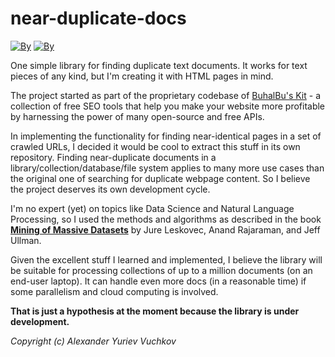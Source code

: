 # near-duplicate-docs

[![By](https://img.shields.io/badge/made%20by-SasheVuchkov-blue.svg?style=flat)](https://github.com/SasheVuchkov)
[![By](https://img.shields.io/github/v/release/SasheVuchkov/near-duplicate-docs?label=version&logo=github)](https://github.com/SasheVuchkov/near-duplicate-docs)

One simple library for finding duplicate text documents. It works for text pieces of any kind, but I'm creating it with HTML pages in mind.

The project started as part of the proprietary codebase of [BuhalBu's Kit](https://buhalbu.com) - a collection of free SEO tools that help you make your website more profitable by harnessing the power of many open-source and free APIs.

In implementing the functionality for finding near-identical pages in a set of crawled URLs, I decided it would be cool to extract this stuff in its own repository. Finding near-duplicate documents in a library/collection/database/file system applies to many more use cases than the original one of searching for duplicate webpage content. So I believe the project deserves its own development cycle.

I'm no expert (yet) on topics like Data Science and Natural Language Processing, so I used the methods and algorithms as described in the book [__Mining of Massive Datasets__](http://www.mmds.org/) by Jure Leskovec, Anand Rajaraman, and Jeff Ullman.

Given the excellent stuff I learned and implemented, I believe the library will be suitable for processing collections of up to a million documents (on an end-user laptop). It can handle even more docs (in a reasonable time) if some parallelism and cloud computing is involved.

__That is just a hypothesis at the moment because the library is under development.__

*Copyright (c) Alexander Yuriev Vuchkov*
